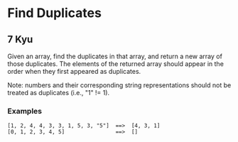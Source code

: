 # Find Duplicates
## 7 Kyu

Given an array, find the duplicates in that array, and return a new array of those duplicates. The elements of the returned array should appear in the order when they first appeared as duplicates.

Note: numbers and their corresponding string representations should not be treated as duplicates (i.e., "1" != 1).

### Examples
```
[1, 2, 4, 4, 3, 3, 1, 5, 3, "5"]  ==>  [4, 3, 1]
[0, 1, 2, 3, 4, 5]                ==>  []
```
